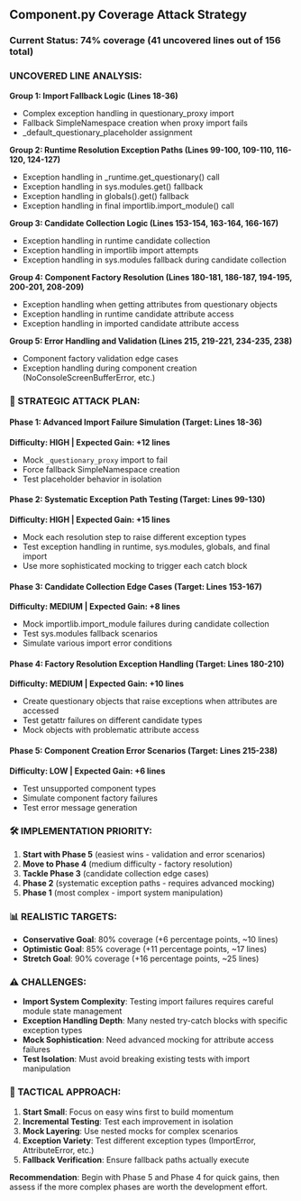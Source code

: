 ## Component.py Coverage Attack Strategy

### **Current Status: 74% coverage (41 uncovered lines out of 156 total)**

### **UNCOVERED LINE ANALYSIS:**

**Group 1: Import Fallback Logic (Lines 18-36)**
- Complex exception handling in questionary_proxy import
- Fallback SimpleNamespace creation when proxy import fails
- _default_questionary_placeholder assignment

**Group 2: Runtime Resolution Exception Paths (Lines 99-100, 109-110, 116-120, 124-127)**
- Exception handling in _runtime.get_questionary() call
- Exception handling in sys.modules.get() fallback  
- Exception handling in globals().get() fallback
- Exception handling in final importlib.import_module() call

**Group 3: Candidate Collection Logic (Lines 153-154, 163-164, 166-167)**
- Exception handling in runtime candidate collection
- Exception handling in importlib import attempts
- Exception handling in sys.modules fallback during candidate collection

**Group 4: Component Factory Resolution (Lines 180-181, 186-187, 194-195, 200-201, 208-209)**
- Exception handling when getting attributes from questionary objects
- Exception handling in runtime candidate attribute access
- Exception handling in imported candidate attribute access

**Group 5: Error Handling and Validation (Lines 215, 219-221, 234-235, 238)**
- Component factory validation edge cases
- Exception handling during component creation (NoConsoleScreenBufferError, etc.)

### **🎯 STRATEGIC ATTACK PLAN:**

#### **Phase 1: Advanced Import Failure Simulation (Target: Lines 18-36)**
**Difficulty: HIGH | Expected Gain: +12 lines**
- Mock `_questionary_proxy` import to fail
- Force fallback SimpleNamespace creation
- Test placeholder behavior in isolation

#### **Phase 2: Systematic Exception Path Testing (Target: Lines 99-130)**  
**Difficulty: HIGH | Expected Gain: +15 lines**
- Mock each resolution step to raise different exception types
- Test exception handling in runtime, sys.modules, globals, and final import
- Use more sophisticated mocking to trigger each catch block

#### **Phase 3: Candidate Collection Edge Cases (Target: Lines 153-167)**
**Difficulty: MEDIUM | Expected Gain: +8 lines**  
- Mock importlib.import_module failures during candidate collection
- Test sys.modules fallback scenarios
- Simulate various import error conditions

#### **Phase 4: Factory Resolution Exception Handling (Target: Lines 180-210)**
**Difficulty: MEDIUM | Expected Gain: +10 lines**
- Create questionary objects that raise exceptions when attributes are accessed
- Test getattr failures on different candidate types
- Mock objects with problematic attribute access

#### **Phase 5: Component Creation Error Scenarios (Target: Lines 215-238)**
**Difficulty: LOW | Expected Gain: +6 lines**
- Test unsupported component types
- Simulate component factory failures
- Test error message generation

### **🛠️ IMPLEMENTATION PRIORITY:**

1. **Start with Phase 5** (easiest wins - validation and error scenarios)
2. **Move to Phase 4** (medium difficulty - factory resolution)  
3. **Tackle Phase 3** (candidate collection edge cases)
4. **Phase 2** (systematic exception paths - requires advanced mocking)
5. **Phase 1** (most complex - import system manipulation)

### **📊 REALISTIC TARGETS:**

- **Conservative Goal**: 80% coverage (+6 percentage points, ~10 lines)
- **Optimistic Goal**: 85% coverage (+11 percentage points, ~17 lines)  
- **Stretch Goal**: 90% coverage (+16 percentage points, ~25 lines)

### **⚠️ CHALLENGES:**

- **Import System Complexity**: Testing import failures requires careful module state management
- **Exception Handling Depth**: Many nested try-catch blocks with specific exception types
- **Mock Sophistication**: Need advanced mocking for attribute access failures
- **Test Isolation**: Must avoid breaking existing tests with import manipulation

### **🔧 TACTICAL APPROACH:**

1. **Start Small**: Focus on easy wins first to build momentum
2. **Incremental Testing**: Test each improvement in isolation
3. **Mock Layering**: Use nested mocks for complex scenarios
4. **Exception Variety**: Test different exception types (ImportError, AttributeError, etc.)
5. **Fallback Verification**: Ensure fallback paths actually execute

**Recommendation**: Begin with Phase 5 and Phase 4 for quick gains, then assess if the more complex phases are worth the development effort.